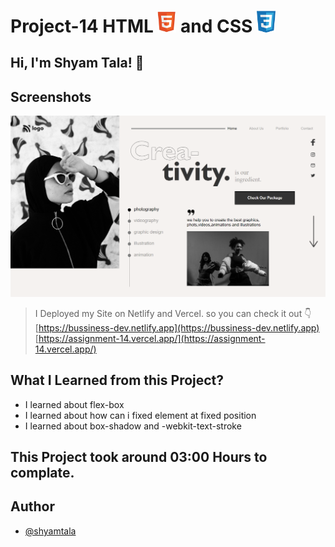 # Project-14 HTML <img src="./screenshot/1.png" width="30"> and CSS <img src="./screenshot/css1.png" width="30">

## Hi, I'm Shyam Tala! 👋


## Screenshots

![App Screenshot](./screenshot/12.png)

>I Deployed my Site on Netlify and Vercel. so you can check it out 👇
<br> [https://bussiness-dev.netlify.app](https://bussiness-dev.netlify.app)
<br> [https://assignment-14.vercel.app/](https://assignment-14.vercel.app/)

## What I Learned from this Project?

 
- I learned about flex-box
- I learned about how can i fixed element at fixed position
- I learned about box-shadow and  -webkit-text-stroke



## This Project took around 03:00 Hours to complate.

## Author

- [@shyamtala](https://github.com/shyamtala003)

